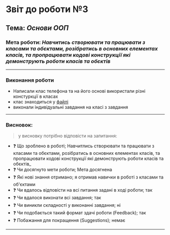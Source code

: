# Звіт до роботи №3
## Тема: _Основи ООП_
### Мета роботи: _Навчитись створювати та працювати з класами та обєктами, розібратись в основних елементах класів, та пропрацювати кодові конструкції які демонструють роботи класів та обєктів_

---
### Виконання роботи
- Написали клас телефона та на його основі використали різні констуркції в класах
- клас знаходиться у [файлі](sample.ipynb)
- виконали індивідуальні завдання на класі з завдання

---
### Висновок:
> у висновку потрібно відповісти на запитання:

- :question: Що зроблено в роботі; Навчитлись створювати та працювати з класами та обєктами, розібратись в основних елементах класів, та пропрацювати кодові конструкції які демонструють роботи класів та обєктів_
- :question: Чи досягнуто мети роботи; Мета досягнена
- :question: Які нові знання отримано; я отримав навички в роботі з класами та об'єктами
- :question: Чи вдалось відповісти на всі питання задані в ході роботи; так
- :question: Чи вдалося виконати всі завдання; так
- :question: Чи виникли складності у виконанні завдання; ні
- :question: Чи подобається такий формат здачі роботи (Feedback); так
- :question: Побажання для покращення (Suggestions); немає

---